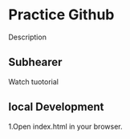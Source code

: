 # Practice Github


Description

## Subhearer

Watch tuotorial
 

## local Development

1.Open index.html in your browser.